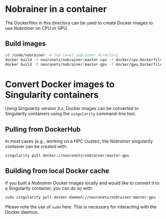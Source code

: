 # Nobrainer in a container

The Dockerfiles in this directory can be used to create Docker images to use _Nobrainer_ on CPU or GPU.

## Build images

```bash
cd /code/nobrainer  # Top-level nobrainer directory
docker build -t neuronets/nobrainer:master-cpu -f docker/cpu.Dockerfile .
docker build -t neuronets/nobrainer:master-gpu -f docker/gpu.Dockerfile .
```

# Convert Docker images to Singularity containers

Using Singularity version 3.x, Docker images can be converted to Singularity containers using the `singularity` command-line tool.

## Pulling from DockerHub

In most cases (e.g., working on a HPC cluster), the _Nobrainer_ singularity container can be created with:

```bash
singularity pull docker://neuronets/nobrainer:master-gpu
```

## Building from local Docker cache

If you built a _Nobrainer_ Docker images locally and would like to convert it to a Singularity container, you can do so with:

```bash
sudo singularity pull docker-daemon://neuronets/nobrainer:master-gpu
```

Please note the use of `sudo` here. This is necessary for interacting with the Docker daemon.
